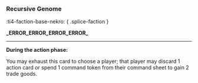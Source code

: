 ### **Recursive Genome**
:ti4-faction-base-nekro:
{ .splice-faction }

**\_ERROR\_ERROR\_ERROR\_ERROR\_**

---

**During the action phase:**

You may exhaust this card to choose a player; that player may discard 1 action card or spend 1 command token from their command sheet to gain 2 trade goods.
